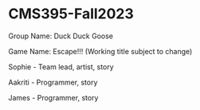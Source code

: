 # CMS395-Fall2023

Group Name: Duck Duck Goose

Game Name: Escape!!! (Working title subject to change)



Sophie - Team lead, artist, story

Aakriti - Programmer, story

James - Programmer, story 
